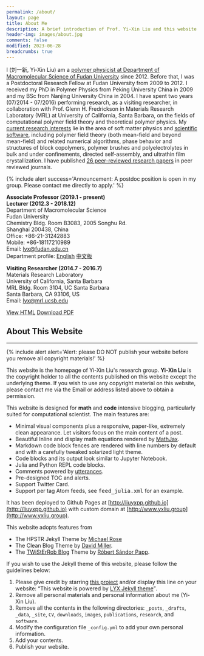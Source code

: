 ```yaml
---
permalink: /about/
layout: page
title: About Me
description: A brief introduction of Prof. Yi-Xin Liu and this website.
header-img: images/about.jpg
comments: false
modified: 2023-06-28
breadcrumbs: true
---
```


I (刘一新, Yi-Xin Liu) am a [polymer physicist at Department of Macromolecular Science of Fudan University](http://polymer.fudan.edu.cn/Data/View/1660) since 2012.
Before that, I was a Postdoctoral Research Fellow at Fudan University from 2009 to 2012.
I received my PhD in Polymer Physics from Peking University China in 2009 and my BSc from Nanjing University China in 2004.
I have spent two years (07/2014 - 07/2016) performing research, as a visiting researcher, in collaboration with Prof. Glenn H. Fredrickson in Materials Research Laboratory (MRL) at University of California, Santa Barbara, on the fields of computational polymer field theory and theoretical polymer physics.
My [current research interests]({{site.url}}/research) lie in the area of soft matter physics and [scientific software]({{site.url}}/software), including polymer field theory (both mean-field and beyond mean-field) and related numerical algorithms, phase behavior and structures of block copolymers, polymer brushes and polyelectrolytes in bulk and under confinements, directed self-assembly, and ultrathin film crystallization.
I have published [26 peer-reviewed research papers]({{site.url}}/publications) in peer reviewed journals.

{% include alert success='Announcement: A postdoc position is open in my group. Please contact me directly to apply.' %}

**Associate Professor (2019.1 - present)**<br>
**Lecturer (2012.3 - 2018.12)**<br>
Department of Macromolecular Science<br>
Fudan University<br>
Chemistry Bldg. Room B3083, 2005 Songhu Rd.<br>
Shanghai 200438, China<br>
Office: +86-21-31242883<br>
Mobile: +86-18117210989<br>
Email: lyx@fudan.edu.cn<br>
Department profile: [English](https://polymer.fudan.edu.cn/polymeren/da/17/c31607a383511/page.htm) [中文版](https://polymer.fudan.edu.cn/e1/db/c31500a385499/page.htm)

**Visiting Researcher (2014.7 - 2016.7)**<br>
Materials Research Laboratory<br>
University of California, Santa Barbara<br>
MRL Bldg. Room 3104, UC Santa Barbara<br>
Santa Barbara, CA 93106, US<br>
Email: lyx@mrl.ucsb.edu

<div markdown="0">
    <a href="{{ site.url }}/cv/" class="btn btn-info">View HTML</a>
    <a href="{{ site.url }}/downloads/CV.pdf" class="btn btn-success">Download PDF</a>
</div>

## About This Website
-----

{% include alert alert='Alert:
    please DO NOT publish your website before you remove all copyright materials!' %}

This website is the homepage of Yi-Xin Liu's research group. **Yi-Xin Liu** is the copyright holder to all the contents published on this website except the underlying theme. If you wish to use any copyright material on this website, please contact me via the Email or address listed above to obtain a permission.

This website is designed for **math** and **code** intensive blogging, particularly suited for computational scientist. The main features are:

* Minimal visual components plus a responsive, paper-like, extremely clean appearance. Let visitors focus on the main content of a post.
* Beautiful Inline and display math equations rendered by [MathJax](https://www.mathjax.org/).
* Markdown code block fences are rendered with line numbers by default and with a carefully tweaked solarized light theme.
* Code blocks and its output look similar to Jupyter Notebook.
* Julia and Python REPL code blocks.
* Comments powered by [utterances](https://utteranc.es/).
* Pre-designed TOC and alerts.
* Support Twitter Card.
* Support per tag Atom feeds, see <samp>feed_julia.xml</samp> for an example.

It has been deployed to Github Pages at [http://liuyxpp.github.io](http://liuyxpp.github.io) with custom domain at [http://www.yxliu.group](http://www.yxliu.group).

This website adopts features from
* The HPSTR Jekyll Theme by [Michael Rose](https://github.com/mmistakes)
* The Clean Blog Theme by [David Miller](https://github.com/davidtmiller/).
* The [TWiStErRob Blog](http://www.twisterrob.net) Theme by [Róbert Sándor Papp](https://github.com/TWiStErRob/twisterrob.github.io).

If you wish to use the Jekyll theme of this website, please follow the guidelines below:

1. Please give credit by starring [this project](https://github.com/liuyxpp/liuyxpp.github.io) and/or display this line on your website: <q>This website is powered by [LYX Jekyll theme](https://github.com/liuyxpp/liuyxpp.github.io)</q>.
2. Remove all personal materials and personal information about me (Yi-Xin Liu).
3. Remove all the contents in the following directories: `_posts`, `_drafts`, `_data`, `_site`, `CV`, `downloads`, `images`, `publications`, `research`, and `software`.
4. Modify the configuration file `_config.yml` to add your own personal information.
5. Add your contents.
6. Publish your website.
